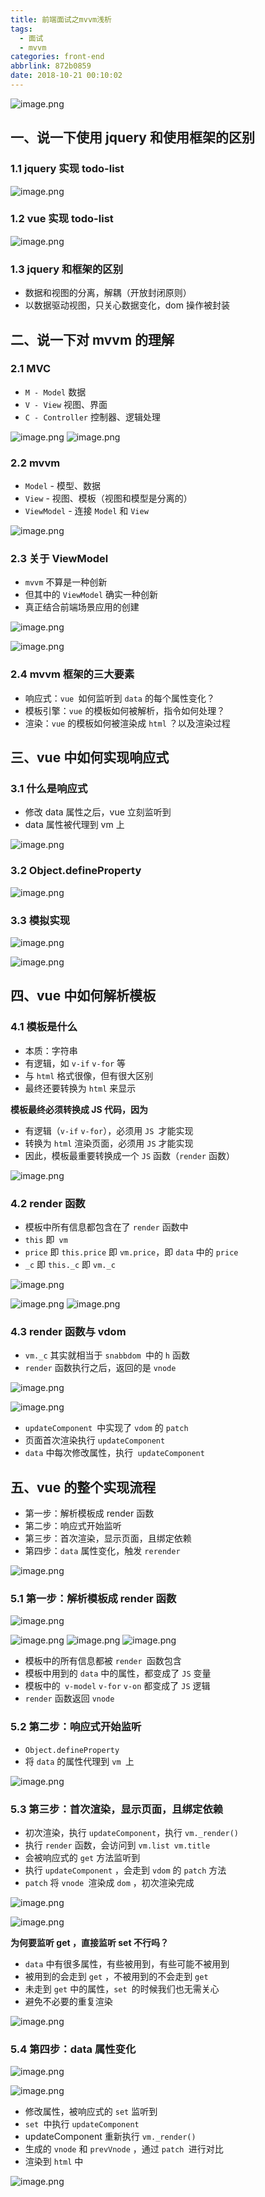 ```yaml
---
title: 前端面试之mvvm浅析
tags:
  - 面试
  - mvvm
categories: front-end
abbrlink: 872b0859
date: 2018-10-21 00:10:02
---
```


![image.png](https://upload-images.jianshu.io/upload_images/1480597-e0e229cfc78ee5d2.png?imageMogr2/auto-orient/strip%7CimageView2/2/w/1240)

## 一、说一下使用 jquery 和使用框架的区别

### 1.1  jquery 实现 todo-list

![image.png](https://upload-images.jianshu.io/upload_images/1480597-a6e157c329007a67.png?imageMogr2/auto-orient/strip%7CimageView2/2/w/1240)


### 1.2 vue 实现 todo-list

![image.png](https://upload-images.jianshu.io/upload_images/1480597-49817bcd534d8b6a.png?imageMogr2/auto-orient/strip%7CimageView2/2/w/1240)


### 1.3 jquery 和框架的区别

- 数据和视图的分离，解耦（开放封闭原则）
- 以数据驱动视图，只关心数据变化，dom 操作被封装

## 二、说一下对 mvvm 的理解

### 2.1 MVC

- `M - Model` 数据
- `V - View` 视图、界面
- `C - Controller` 控制器、逻辑处理

![image.png](https://upload-images.jianshu.io/upload_images/1480597-9eeb873dbeab8fd3.png?imageMogr2/auto-orient/strip%7CimageView2/2/w/1240)
![image.png](https://upload-images.jianshu.io/upload_images/1480597-ae4d1af8796ca210.png?imageMogr2/auto-orient/strip%7CimageView2/2/w/1240)


### 2.2 mvvm

- `Model` - 模型、数据
- `View` - 视图、模板（视图和模型是分离的）
- `ViewModel` - 连接 `Model` 和 `View `

![image.png](https://upload-images.jianshu.io/upload_images/1480597-d2c6b8c8bd1d954a.png?imageMogr2/auto-orient/strip%7CimageView2/2/w/1240)



### 2.3 关于 ViewModel

- `mvvm` 不算是一种创新
- 但其中的 `ViewModel` 确实一种创新
- 真正结合前端场景应用的创建

![image.png](https://upload-images.jianshu.io/upload_images/1480597-4c4f92a1598b8111.png?imageMogr2/auto-orient/strip%7CimageView2/2/w/1240)

![image.png](https://upload-images.jianshu.io/upload_images/1480597-41caaec1c3c29299.png?imageMogr2/auto-orient/strip%7CimageView2/2/w/1240)

### 2.4 mvvm 框架的三大要素

- 响应式：`vue `如何监听到 `data` 的每个属性变化？
- 模板引擎：`vue` 的模板如何被解析，指令如何处理？
- 渲染：`vue` 的模板如何被渲染成 `html` ？以及渲染过程

## 三、vue 中如何实现响应式

### 3.1 什么是响应式

- 修改 data 属性之后，vue 立刻监听到
- data 属性被代理到 vm 上

![image.png](https://upload-images.jianshu.io/upload_images/1480597-b037083258565102.png?imageMogr2/auto-orient/strip%7CimageView2/2/w/1240)

### 3.2 Object.defineProperty

![image.png](https://upload-images.jianshu.io/upload_images/1480597-5a22356afe0fc249.png?imageMogr2/auto-orient/strip%7CimageView2/2/w/1240)


### 3.3 模拟实现

![image.png](https://upload-images.jianshu.io/upload_images/1480597-9cd08cb0657479a5.png?imageMogr2/auto-orient/strip%7CimageView2/2/w/1240)

![image.png](https://upload-images.jianshu.io/upload_images/1480597-2cd1392e845ce6e6.png?imageMogr2/auto-orient/strip%7CimageView2/2/w/1240)


## 四、vue 中如何解析模板

### 4.1 模板是什么

- 本质：字符串
- 有逻辑，如 `v-if` `v-for` 等
- 与 `html` 格式很像，但有很大区别
- 最终还要转换为 `html` 来显示

**模板最终必须转换成 JS 代码，因为**

- 有逻辑（`v-if` `v-for`），必须用 `JS `才能实现
- 转换为 `html` 渲染页面，必须用 `JS` 才能实现
- 因此，模板最重要转换成一个 `JS` 函数（`render` 函数）

![image.png](https://upload-images.jianshu.io/upload_images/1480597-eb81593136db9979.png?imageMogr2/auto-orient/strip%7CimageView2/2/w/1240)



### 4.2 render 函数

- 模板中所有信息都包含在了 `render` 函数中
- `this` 即` vm`
- `price` 即 `this.price` 即 `vm.price`，即 `data` 中的 `price`
- `_c` 即 `this._c` 即 `vm._c`

![image.png](https://upload-images.jianshu.io/upload_images/1480597-b73efe6842725d85.png?imageMogr2/auto-orient/strip%7CimageView2/2/w/1240)

![image.png](https://upload-images.jianshu.io/upload_images/1480597-3b0a4523b3a21f06.png?imageMogr2/auto-orient/strip%7CimageView2/2/w/1240)
![image.png](https://upload-images.jianshu.io/upload_images/1480597-48f05d2febca5466.png?imageMogr2/auto-orient/strip%7CimageView2/2/w/1240)

### 4.3 render 函数与 vdom

- `vm._c` 其实就相当于 `snabbdom `中的 `h` 函数
- `render` 函数执行之后，返回的是 `vnode`

![image.png](https://upload-images.jianshu.io/upload_images/1480597-a393a094aba2dbaf.png?imageMogr2/auto-orient/strip%7CimageView2/2/w/1240)

![image.png](https://upload-images.jianshu.io/upload_images/1480597-9cd1e28e1b4be677.png?imageMogr2/auto-orient/strip%7CimageView2/2/w/1240)

- `updateComponent `中实现了 `vdom` 的 `patch`
- 页面首次渲染执行 `updateComponent`
- `data` 中每次修改属性，执行` updateComponent`

## 五、vue 的整个实现流程

- 第一步：解析模板成 render 函数
- 第二步：响应式开始监听
- 第三步：首次渲染，显示页面，且绑定依赖
- 第四步：`data` 属性变化，触发 `rerender`

![image.png](https://upload-images.jianshu.io/upload_images/1480597-161bb616d8d82ac5.png?imageMogr2/auto-orient/strip%7CimageView2/2/w/1240)

### 5.1 第一步：解析模板成 render 函数

![image.png](https://upload-images.jianshu.io/upload_images/1480597-324e1d882233345a.png?imageMogr2/auto-orient/strip%7CimageView2/2/w/1240)

![image.png](https://upload-images.jianshu.io/upload_images/1480597-2ae04b9b261c06f7.png?imageMogr2/auto-orient/strip%7CimageView2/2/w/1240)
![image.png](https://upload-images.jianshu.io/upload_images/1480597-991804d9e7cbc521.png?imageMogr2/auto-orient/strip%7CimageView2/2/w/1240)
![image.png](https://upload-images.jianshu.io/upload_images/1480597-0ea6f157db6ded1b.png?imageMogr2/auto-orient/strip%7CimageView2/2/w/1240)

- 模板中的所有信息都被 `render `函数包含
- 模板中用到的 `data` 中的属性，都变成了 `JS` 变量
- 模板中的` v-model`  `v-for`  `v-on` 都变成了 `JS` 逻辑
- `render` 函数返回 `vnode`

### 5.2 第二步：响应式开始监听

- `Object.defineProperty`
- 将 `data` 的属性代理到 `vm `上

![image.png](https://upload-images.jianshu.io/upload_images/1480597-721a5fade82e7677.png?imageMogr2/auto-orient/strip%7CimageView2/2/w/1240)

### 5.3 第三步：首次渲染，显示页面，且绑定依赖

- 初次渲染，执行 `updateComponent`，执行 `vm._render()`
- 执行 `render` 函数，会访问到 `vm.list vm.title`
- 会被响应式的 `get` 方法监听到
- 执行 `updateComponent` ，会走到 `vdom` 的 `patch` 方法
- `patch` 将 `vnode `渲染成 `dom` ，初次渲染完成

![image.png](https://upload-images.jianshu.io/upload_images/1480597-5aafaf7b6286bfb1.png?imageMogr2/auto-orient/strip%7CimageView2/2/w/1240)


![image.png](https://upload-images.jianshu.io/upload_images/1480597-b9817fca90782813.png?imageMogr2/auto-orient/strip%7CimageView2/2/w/1240)

**为何要监听 get ，直接监听 set 不行吗？**

- `data` 中有很多属性，有些被用到，有些可能不被用到
- 被用到的会走到 `get` ，不被用到的不会走到 `get`
- 未走到 `get` 中的属性，`set `的时候我们也无需关心
- 避免不必要的重复渲染

![image.png](https://upload-images.jianshu.io/upload_images/1480597-81f02a1c168d1d25.png?imageMogr2/auto-orient/strip%7CimageView2/2/w/1240)

### 5.4 第四步：data 属性变化

![image.png](https://upload-images.jianshu.io/upload_images/1480597-114a451f4dfe201a.png?imageMogr2/auto-orient/strip%7CimageView2/2/w/1240)

![image.png](https://upload-images.jianshu.io/upload_images/1480597-e6e45a3f2b8c986c.png?imageMogr2/auto-orient/strip%7CimageView2/2/w/1240)

- 修改属性，被响应式的 `set` 监听到
- `set `中执行 `updateComponent`
- updateComponent 重新执行 `vm._render()`
- 生成的 `vnode` 和 `prevVnode` ，通过 `patch `进行对比
- 渲染到 `html` 中

![image.png](https://upload-images.jianshu.io/upload_images/1480597-f4b05281f852dbe8.png?imageMogr2/auto-orient/strip%7CimageView2/2/w/1240)
